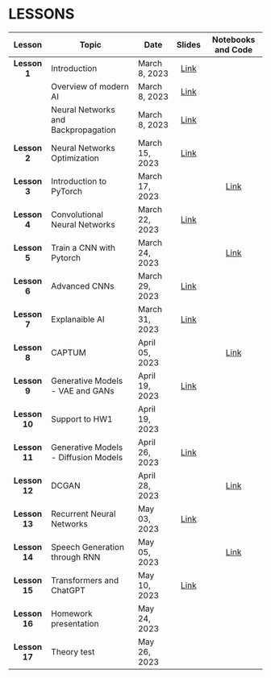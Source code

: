 # LESSONS


| Lesson | Topic              | Date    | Slides          | Notebooks and Code |
| :-------:| ------------------ | --------------- | :-------:           |:-------:  |
| **Lesson 1**      | Introduction                                      | March 8, 2023                  | [Link](https://drive.google.com/file/d/1KO56GMfFdWekOv7ia7ofc68d2ip1T21J/view?usp=sharing)  | |
|                   | Overview of modern AI                             | March 8, 2023                  | [Link](https://drive.google.com/file/d/1F-lXawV6uQ3qJPjHPDG5RY72MMBvvx9o/view?usp=sharing)  | |
|                   | Neural Networks and Backpropagation               | March 8, 2023                  | [Link](https://drive.google.com/file/d/1u_mL3CQLQu43NnTF4MA1GUws_JGUW6ay/view?usp=sharing)  | |
| **Lesson 2**      | Neural Networks Optimization                      | March 15, 2023                 | [Link](https://drive.google.com/file/d/1Yqebhlc64lxEao4tPVYPo7vSVDur5-tE/view?usp=sharing)  | |
| **Lesson 3**      | Introduction to PyTorch                           | March 17, 2023                 |    | [Link](https://colab.research.google.com/drive/1OPpxOyfsLCUjCBtZBQWgGbyjpoIIGi1x?usp=sharing)   | 
| **Lesson 4**      | Convolutional Neural Networks                     | March 22, 2023                 | [Link](https://drive.google.com/file/d/1tOrCD19t86WHVKtYuEXl3FEZWjPNsbn3/view?usp=sharing)  | |
| **Lesson 5**      | Train a CNN with Pytorch                          | March 24, 2023                 |    | [Link](https://colab.research.google.com/drive/1JeTxrasXpxkXnCg4qa2fQtlJlyPHJki9?usp=sharing)   |
| **Lesson 6**      | Advanced CNNs                                     | March 29, 2023                 | [Link](https://drive.google.com/file/d/18B9AJ1OXu39vFwwFtNtaNDJ0D6tzOu0l/view?usp=sharing)  | |
| **Lesson 7**      | Explanaible AI                                    | March 31, 2023                 | [Link](https://drive.google.com/file/d/19k5mjhROmS32lCoFIWr-6NpQGYaM0kyU/view?usp=sharing)  | | 
| **Lesson 8**      | CAPTUM                                            | April 05, 2023                 |    | [Link](https://colab.research.google.com/drive/16LqS432F3yTm7q1oW0-qD9xPZQdlB81C)    |
| **Lesson 9**      | Generative Models - VAE and GANs                  | April 19, 2023                 | [Link](https://drive.google.com/file/d/10MrcuOLBeABeHTS7ZVEev04pVJKly_LT/view?usp=sharing)   | |
| **Lesson 10**      | Support to HW1                                   | April 19, 2023                 |    | |
| **Lesson 11**     | Generative Models - Diffusion Models              | April 26, 2023                 | [Link](https://drive.google.com/file/d/1R7m8K7xtVwiVrkj7NQg3UZWQ0fxaj0Si/view?usp=sharing)   | |
| **Lesson 12**     | DCGAN                                             | April 28, 2023                 |    | [Link](https://colab.research.google.com/drive/1vbu2D3auxnmnyrITSOPqXqOAEn71Ms5Y?usp=sharing)   |
| **Lesson 13**     | Recurrent Neural Networks                         | May 03, 2023                   | [Link](https://drive.google.com/file/d/1TCoAMR3L-yRewyykOuS2RlhmgD9Afq32/view?usp=sharing)   | |
| **Lesson 14**     | Speech Generation through RNN                     | May 05, 2023                   |    |  [Link](https://colab.research.google.com/drive/1mPvvx6PQe-G8uVRuI834LZpaOyQNK1lM?usp=sharing)  |
| **Lesson 15**     | Transformers and ChatGPT                          | May 10, 2023                   | [Link](https://drive.google.com/file/d/1HFtQK9PKi_hT6zZ1Givqbw1tDi9Y4-6D/view?usp=sharing)   | |
| **Lesson 16**     | Homework presentation                             | May 24, 2023                   |    | |
| **Lesson 17**     | Theory test                                       | May 26, 2023                   |    | |
